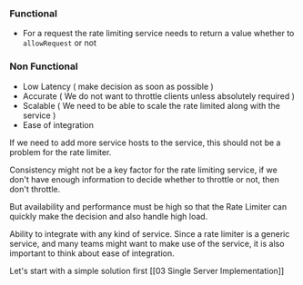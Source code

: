 ### Functional
- For a request the rate limiting service needs to return a value whether to `allowRequest` or not
### Non Functional
- Low Latency ( make decision as soon as possible )
- Accurate ( We do not want to throttle clients unless absolutely required )
- Scalable ( We need to be able to scale the rate limited along with the service )
- Ease of integration

If we need to add more service hosts to the service, this should not be a problem for the rate limiter. 

Consistency might not be a key factor for the rate limiting service, if we don't have enough information to decide whether to throttle or not, then don't throttle. 

But availability and performance must be high so that the Rate Limiter can quickly make the decision and also handle high load.

Ability to integrate with any kind of service. Since a rate limiter is a generic service, and many teams might want to make use of the service, it is also important to think about ease of integration. 

Let's start with a simple solution first [[03 Single Server Implementation]]